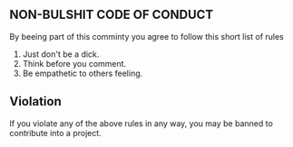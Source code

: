 ## NON-BULSHIT CODE OF CONDUCT

By beeing part of this comminty you agree to follow this short list of rules

1. Just don't be a dick.
2. Think before you comment.
3. Be empathetic to others feeling.

## Violation

If you violate any of the above rules in any way, you may be banned to contribute into a project.
